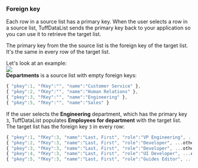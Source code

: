 <a name="Foreign-key"></a>
### Foreign key

Each row in a source list has a primary key. When the user selects a row in a source list, TuffDataList sends 
the primary key back to your application so you can use it to retrieve the target list.

The primary key from the the source list is the foreign key of the target list.
It's the same in every row of the target list.

Let's look at an example:    
<img src="/images/custom_11.png" />    
**Departments** is a source list with empty foreign keys:

```javascript
{ "pkey":1, "fKey":"", "name":"Customer Service" },
{ "pkey":2, "fKey":"", "name":"Human Relations" },
{ "pkey":3, "fKey":"", "name":"Engineering" },
{ "pkey":5, "fKey":"", "name":"Sales" }
```

If the user selects the **Engineering** department, which has the primary key `3`,
TuffDataList populates **Employees for department** with the target list.
The target list has the foreign key `3` in every row:

```javascript
{ "pkey":1, "fKey":3, "name":"Last, First", "role":"VP Engineering", ...other columns },
{ "pkey":2, "fKey":3, "name":"Last, First", "role":"Developer", ...other columns },
{ "pkey":3, "fKey":3, "name":"Last, First", "role":"Developer", ...other columns },
{ "pkey":4, "fKey":3, "name":"Last, First", "role":"UI Developer", ...other columns },
{ "pkey":5, "fKey":3, "name":"Last, First", "role":"Guides Editor", ...other columns }
```

